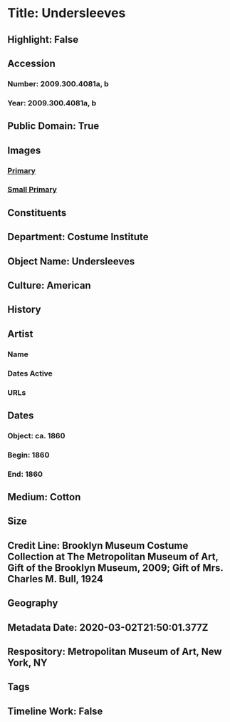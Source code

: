 # Title: Undersleeves
## Highlight: False
## Accession
### Number: 2009.300.4081a, b
### Year: 2009.300.4081a, b
## Public Domain: True
## Images
### [Primary](https://images.metmuseum.org/CRDImages/ci/original/24.415.1a-b_CP1.jpg)
### [Small Primary](https://images.metmuseum.org/CRDImages/ci/web-large/24.415.1a-b_CP1.jpg)
## Constituents
## Department: Costume Institute
## Object Name: Undersleeves
## Culture: American
## History
## Artist
### Name
### Dates Active
### URLs
## Dates
### Object: ca. 1860
### Begin: 1860
### End: 1860
## Medium: Cotton
## Size
## Credit Line: Brooklyn Museum Costume Collection at The Metropolitan Museum of Art, Gift of the Brooklyn Museum, 2009; Gift of Mrs. Charles M. Bull, 1924
## Geography
## Metadata Date: 2020-03-02T21:50:01.377Z
## Respository: Metropolitan Museum of Art, New York, NY
## Tags
## Timeline Work: False